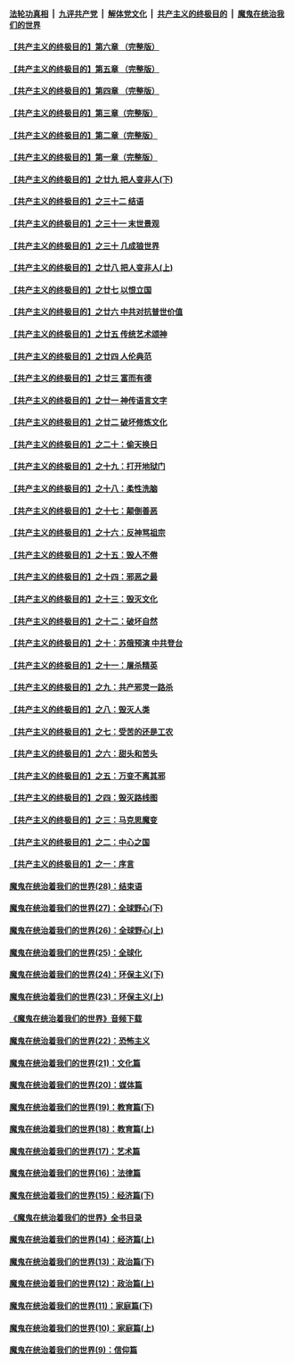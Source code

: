 ####  [法轮功真相](../../../../basic/blob/master/README.md?t=06181731) &nbsp;|&nbsp; [九评共产党](../../../../9ping.md/blob/master/README.md?t=06181731) &nbsp;|&nbsp; [解体党文化](../../../../jtdwh.md/blob/master/README.md?t=06181731)  &nbsp;|&nbsp; [共产主义的终极目的](../../../../gczydzjmd.md/blob/master/README.md?t=06181731) &nbsp;|&nbsp; [魔鬼在统治我们的世界](../../../../mgztzwmdsj.md/blob/master/README.md?t=06181731) 

#### [【共产主义的终极目的】第六章 （完整版）](../pages/nsc422/n11428913.md?t=06181731) 

#### [【共产主义的终极目的】第五章 （完整版）](../pages/nsc422/n11428912.md?t=06181731) 

#### [【共产主义的终极目的】第四章 （完整版）](../pages/nsc422/n11428907.md?t=06181731) 

#### [【共产主义的终极目的】第三章（完整版）](../pages/nsc422/n11428848.md?t=06181731) 

#### [【共产主义的终极目的】第二章（完整版）](../pages/nsc422/n11428831.md?t=06181731) 

#### [【共产主义的终极目的】第一章（完整版）](../pages/nsc422/n11417651.md?t=06181731) 

#### [【共产主义的终极目的】之廿九 把人变非人(下)](../pages/nsc422/n11344140.md?t=06181731) 

#### [【共产主义的终极目的】之三十二 结语](../pages/nsc422/n11360535.md?t=06181731) 

#### [【共产主义的终极目的】之三十一 末世景观](../pages/nsc422/n11351129.md?t=06181731) 

#### [【共产主义的终极目的】之三十 几成狼世界](../pages/nsc422/n11348280.md?t=06181731) 

#### [【共产主义的终极目的】之廿八 把人变非人(上)](../pages/nsc422/n11340492.md?t=06181731) 

#### [【共产主义的终极目的】之廿七 以恨立国](../pages/nsc422/n11336944.md?t=06181731) 

#### [【共产主义的终极目的】之廿六 中共对抗普世价值](../pages/nsc422/n11324785.md?t=06181731) 

#### [【共产主义的终极目的】之廿五 传统艺术颂神](../pages/nsc422/n11296396.md?t=06181731) 

#### [【共产主义的终极目的】之廿四 人伦典范](../pages/nsc422/n11296397.md?t=06181731) 

#### [【共产主义的终极目的】之廿三 富而有德](../pages/nsc422/n11283598.md?t=06181731) 

#### [【共产主义的终极目的】之廿一 神传语言文字](../pages/nsc422/n11263265.md?t=06181731) 

#### [【共产主义的终极目的】之廿二 破坏修炼文化](../pages/nsc422/n11245728.md?t=06181731) 

#### [【共产主义的终极目的】之二十：偷天换日](../pages/nsc422/n11238846.md?t=06181731) 

#### [【共产主义的终极目的】之十九：打开地狱门](../pages/nsc422/n11206376.md?t=06181731) 

#### [【共产主义的终极目的】之十八：柔性洗脑](../pages/nsc422/n11199994.md?t=06181731) 

#### [【共产主义的终极目的】之十七：颠倒善恶](../pages/nsc422/n11179782.md?t=06181731) 

#### [【共产主义的终极目的】之十六：反神骂祖宗](../pages/nsc422/n11166798.md?t=06181731) 

#### [【共产主义的终极目的】之十五：毁人不倦](../pages/nsc422/n11166792.md?t=06181731) 

#### [【共产主义的终极目的】之十四：邪恶之最](../pages/nsc422/n11150249.md?t=06181731) 

#### [【共产主义的终极目的】之十三：毁灭文化](../pages/nsc422/n11135227.md?t=06181731) 

#### [【共产主义的终极目的】之十二：破坏自然](../pages/nsc422/n11135214.md?t=06181731) 

#### [【共产主义的终极目的】之十：苏俄预演 中共登台](../pages/nsc422/n11118424.md?t=06181731) 

#### [【共产主义的终极目的】之十一：屠杀精英](../pages/nsc422/n11118442.md?t=06181731) 

#### [【共产主义的终极目的】之九：共产邪灵一路杀](../pages/nsc422/n11114139.md?t=06181731) 

#### [【共产主义的终极目的】之八：毁灭人类](../pages/nsc422/n11108503.md?t=06181731) 

#### [【共产主义的终极目的】之七：受苦的还是工农](../pages/nsc422/n11101809.md?t=06181731) 

#### [【共产主义的终极目的】之六：甜头和苦头](../pages/nsc422/n11096971.md?t=06181731) 

#### [【共产主义的终极目的】之五：万变不离其邪](../pages/nsc422/n11091285.md?t=06181731) 

#### [【共产主义的终极目的】之四：毁灭路线图](../pages/nsc422/n11086284.md?t=06181731) 

#### [【共产主义的终极目的】之三：马克思魔变](../pages/nsc422/n11061941.md?t=06181731) 

#### [【共产主义的终极目的】之二：中心之国](../pages/nsc422/n11047728.md?t=06181731) 

#### [【共产主义的终极目的】之一：序言](../pages/nsc422/n11086077.md?t=06181731) 

#### [魔鬼在统治着我们的世界(28)：结束语](../pages/nsc422/n10936246.md?t=06181731) 

#### [魔鬼在统治着我们的世界(27)：全球野心(下)](../pages/nsc422/n10928319.md?t=06181731) 

#### [魔鬼在统治着我们的世界(26)：全球野心(上)](../pages/nsc422/n10900318.md?t=06181731) 

#### [魔鬼在统治着我们的世界(25)：全球化](../pages/nsc422/n10788205.md?t=06181731) 

#### [魔鬼在统治着我们的世界(24)：环保主义(下)](../pages/nsc422/n10695307.md?t=06181731) 

#### [魔鬼在统治着我们的世界(23)：环保主义(上)](../pages/nsc422/n10688613.md?t=06181731) 

#### [《魔鬼在统治着我们的世界》音频下载](../pages/nsc422/n10635553.md?t=06181731) 

#### [魔鬼在统治着我们的世界(22)：恐怖主义](../pages/nsc422/n10614727.md?t=06181731) 

#### [魔鬼在统治着我们的世界(21)：文化篇](../pages/nsc422/n10597706.md?t=06181731) 

#### [魔鬼在统治着我们的世界(20)：媒体篇](../pages/nsc422/n10586579.md?t=06181731) 

#### [魔鬼在统治着我们的世界(19)：教育篇(下)](../pages/nsc422/n10564808.md?t=06181731) 

#### [魔鬼在统治着我们的世界(18)：教育篇(上)](../pages/nsc422/n10526970.md?t=06181731) 

#### [魔鬼在统治着我们的世界(17)：艺术篇](../pages/nsc422/n10499093.md?t=06181731) 

#### [魔鬼在统治着我们的世界(16)：法律篇](../pages/nsc422/n10485969.md?t=06181731) 

#### [魔鬼在统治着我们的世界(15)：经济篇(下)](../pages/nsc422/n10469975.md?t=06181731) 

#### [《魔鬼在统治着我们的世界》全书目录](../pages/nsc422/n10464261.md?t=06181731) 

#### [魔鬼在统治着我们的世界(14)：经济篇(上)](../pages/nsc422/n10457370.md?t=06181731) 

#### [魔鬼在统治着我们的世界(13)：政治篇(下)](../pages/nsc422/n10448270.md?t=06181731) 

#### [魔鬼在统治着我们的世界(12)：政治篇(上)](../pages/nsc422/n10444576.md?t=06181731) 

#### [魔鬼在统治着我们的世界(11)：家庭篇(下)](../pages/nsc422/n10440961.md?t=06181731) 

#### [魔鬼在统治着我们的世界(10)：家庭篇(上)](../pages/nsc422/n10435448.md?t=06181731) 

#### [魔鬼在统治着我们的世界(9)：信仰篇](../pages/nsc422/n10432159.md?t=06181731) 

